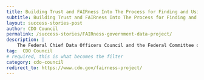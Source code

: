```yaml
---
title: Building Trust and FAIRness Into The Process for Finding and Using Government Data Project 
subtitle: Building Trust and FAIRness Into The Process for Finding and Using Government Data Project 
layout: success-stories-post
author: CDO Council
permalink: /success-stories/FAIRness-government-data-project/
description: |
    The Federal Chief Data Officers Council and the Federal Committee on Statistical Methodology completed the <a href="https://www.cdo.gov/fairness-project/"> Building Trust and FAIRness Into The Process for Finding and Using Government Data Project</a> (FAIRness Project). The primary objective of the FAIRness Project is to make federal data more discoverable and useful by modernizing the Federal Government’s data cataloging system.
tag:  CDO Council
# required, this is what becomes the filter
category: cdo-council
redirect_to: https://www.cdo.gov/fairness-project/ 
---
```


